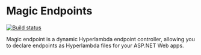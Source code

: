 
# Magic Endpoints

[![Build status](https://travis-ci.org/polterguy/magic.endpoint.svg?master)](https://travis-ci.org/polterguy/magic.endpoint)

Magic endpoint is a dynamic Hyperlambda endpoint controller, allowing you to declare endpoints as Hyperlambda
files for your ASP.NET Web apps.
